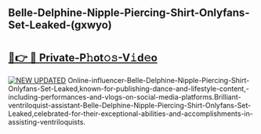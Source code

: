 ## Belle-Delphine-Nipple-Piercing-Shirt-Onlyfans-Set-Leaked-(gxwyo)


# <h2><a href="https://mediaupload.pro?-19M">🔗👉 🔴 Private-P𝚑ot𝚘𝚜-V𝚒d𝚎o</a></h2>

[![NEW UPDATED](https://i.imgur.com/0qMVB7G.gif)](https://mediaupload.pro?-19M)
Online-influencer-Belle-Delphine-Nipple-Piercing-Shirt-Onlyfans-Set-Leaked,known-for-publishing-dance-and-lifestyle-content,-including-performances-and-vlogs-on-social-media-platforms.Brilliant-ventriloquist-assistant-Belle-Delphine-Nipple-Piercing-Shirt-Onlyfans-Set-Leaked,celebrated-for-their-exceptional-abilities-and-accomplishments-in-assisting-ventriloquists.  